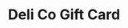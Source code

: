---
handle: "deli_co_gift_card"
title: "Deli Co Gift Card"
vendor: ""
type: ""
tags: ""
published: ""
option1_name: "amount"
option1_value: "25"
option2_name: ""
option2_value: ""
option3_name: ""
option3_value: ""
variant_sku: "giftcard_25"
variant_grams: ""
variant_inventory_tracker: ""
variant_inventory_qty: ""
variant_inventory_policy: ""
variant_fulfillment_service: ""
variant_price: "25"
variant_compare_at_price: ""
variant_requires_shipping: ""
variant_taxable: ""
variant_barcode: ""
image_src: "deli-gc_394x.png"
image_alt_text: ""
gift_card: "true"
seo_title: ""
seo_description: ""
google_shopping_google_produ: ""
google_shopping_gender: ""
google_shopping_age_group: ""
google_shopping_mpn: ""
google_shopping_adwords_grou: ""
google_shopping_adwords_labe: ""
google_shopping_condition: ""
google_shopping_custom_produ: ""
google_shopping_custom_label: ""
google_shopping_custom_label: ""
google_shopping_custom_label: ""
google_shopping_custom_label: ""
google_shopping_custom_label: ""
variant_image: ""
variant_weight_unit: ""
collections: ["products_list"]
collection_lv2: []
gallery: 
---